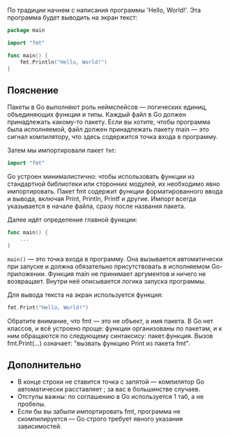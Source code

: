 По традиции начнем с написания программы 'Hello, World!'. Эта программа будет выводить на экран текст:

```go
package main

import "fmt"

func main() {
	fmt.Println("Hello, World!")
}
```

## Пояснение

Пакеты в Go выполняют роль неймспейсов — логических единиц, объединяющих функции и типы. Каждый файл в Go должен принадлежать какому-то пакету. Если вы хотите, чтобы программа была исполняемой, файл должен принадлежать пакету main — это сигнал компилятору, что здесь содержится точка входа в программу.

Затем мы импортировали пакет `fmt`:

```go
import "fmt"
```

Go устроен минималистично: чтобы использовать функции из стандартной библиотеки или сторонних модулей, их необходимо явно импортировать. Пакет fmt содержит функции форматированного ввода и вывода, включая Print, Println, Printf и другие. Импорт всегда указывается в начале файла, сразу после названия пакета.

Далее идёт определение главной функции:

```go
func main() {
	...
}
```

`main()` — это точка входа в программу. Она вызывается автоматически при запуске и должна обязательно присутствовать в исполняемом Go-приложении. Функция main не принимает аргументов и ничего не возвращает. Внутри неё описывается логика запуска программы.

Для вывода текста на экран используется функция:

```go
fmt.Print("Hello, World!")
```

Обратите внимание, что fmt — это не объект, а имя пакета. В Go нет классов, и всё устроено проще: функции организованы по пакетам, и к ним обращаются по следующему синтаксису: пакет.функция. Вызов fmt.Print(...) означает: "вызвать функцию Print из пакета fmt".

## Дополнительно

- В конце строки не ставится точка с запятой — компилятор Go автоматически расставляет ; за вас в большинстве случаев.
- Отступы важны: по соглашению в Go используется 1 таб, а не пробелы.
- Если бы вы забыли импортировать fmt, программа не скомпилируется — Go строго требует явного указания зависимостей.
